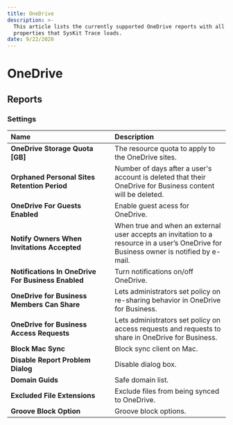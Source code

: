```yaml
---
title: OneDrive
description: >-
  This article lists the currently supported OneDrive reports with all of the
  properties that SysKit Trace loads.
date: 9/22/2020
---
```


# OneDrive

## Reports

### Settings

| Name | Description |
| :--- | :--- |
| **OneDrive Storage Quota \[GB\]** | The resource quota to apply to the OneDrive sites. |
| **Orphaned Personal Sites Retention Period** | Number of days after a user's account is deleted that their OneDrive for Business content will be deleted. |
| **OneDrive For Guests Enabled** | Enable guest acess for OneDrive. |
| **Notify Owners When Invitations Accepted** | When true and when an external user accepts an invitation to a resource in a user’s OneDrive for Business owner is notified by e-mail. |
| **Notifications In OneDrive For Business Enabled** | Turn notifications on/off OneDrive. |
| **OneDrive for Business Members Can Share** | Lets administrators set policy on re-sharing behavior in OneDrive for Business. |
| **OneDrive for Business Access Requests** | Lets administrators set policy on access requests and requests to share in OneDrive for Business. |
| **Block Mac Sync** | Block sync client on Mac. |
| **Disable Report Problem Dialog** | Disable dialog box. |
| **Domain Guids** | Safe domain list. |
| **Excluded File Extensions** | Exclude files from being synced to OneDrive. |
| **Groove Block Option** | Groove block options. |

